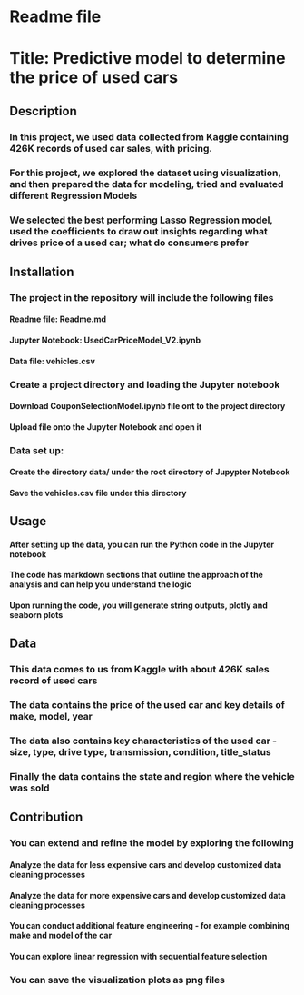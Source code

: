 # Readme file
# Title: Predictive model to determine the price of used cars

## Description
### In this project, we used data collected from Kaggle containing 426K records of used car sales, with pricing.
### For this project, we explored the dataset using visualization, and then prepared the data for modeling, tried and evaluated different Regression Models
### We selected the best performing Lasso Regression model, used the coefficients to draw out insights regarding what drives price of a used car; what do consumers prefer

## Installation

### The project in the repository will include the following files
#### Readme file: Readme.md
#### Jupyter Notebook: UsedCarPriceModel_V2.ipynb
#### Data file: vehicles.csv

### Create a project directory and loading the Jupyter notebook
#### Download CouponSelectionModel.ipynb file ont to the project directory
#### Upload file onto the Jupyter Notebook and open it

### Data set up: 
#### Create the directory data/ under the root directory of Jupypter Notebook
#### Save the vehicles.csv file under this directory


## Usage
#### After setting up the data, you can run the Python code in the Jupyter notebook 
#### The code has markdown sections that outline the approach of the analysis and can help you understand the logic
#### Upon running the code, you will generate string outputs, plotly and seaborn plots

## Data
### This data comes to us from Kaggle with about 426K sales record of used cars
### The data contains the price of the used car and key details of make, model, year
### The data also contains key characteristics of the used car - size, type, drive type, transmission, condition, title_status
### Finally the data contains the state and region where the vehicle was sold

## Contribution
### You can extend and refine the model by exploring the following
#### Analyze the data for less expensive cars and develop customized data cleaning processes
#### Analyze the data for more expensive cars and develop customized data cleaning processes
#### You can conduct additional feature engineering - for example combining make and model of the car
#### You can explore linear regression with sequential feature selection
### You can save the visualization plots as png files 

